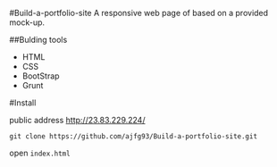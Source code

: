 #Build-a-portfolio-site
A responsive web page of based on a provided mock-up.

##Bulding tools
* HTML
* CSS
* BootStrap
* Grunt

 
#Install

public address http://23.83.229.224/

```
git clone https://github.com/ajfg93/Build-a-portfolio-site.git
```
open `index.html`